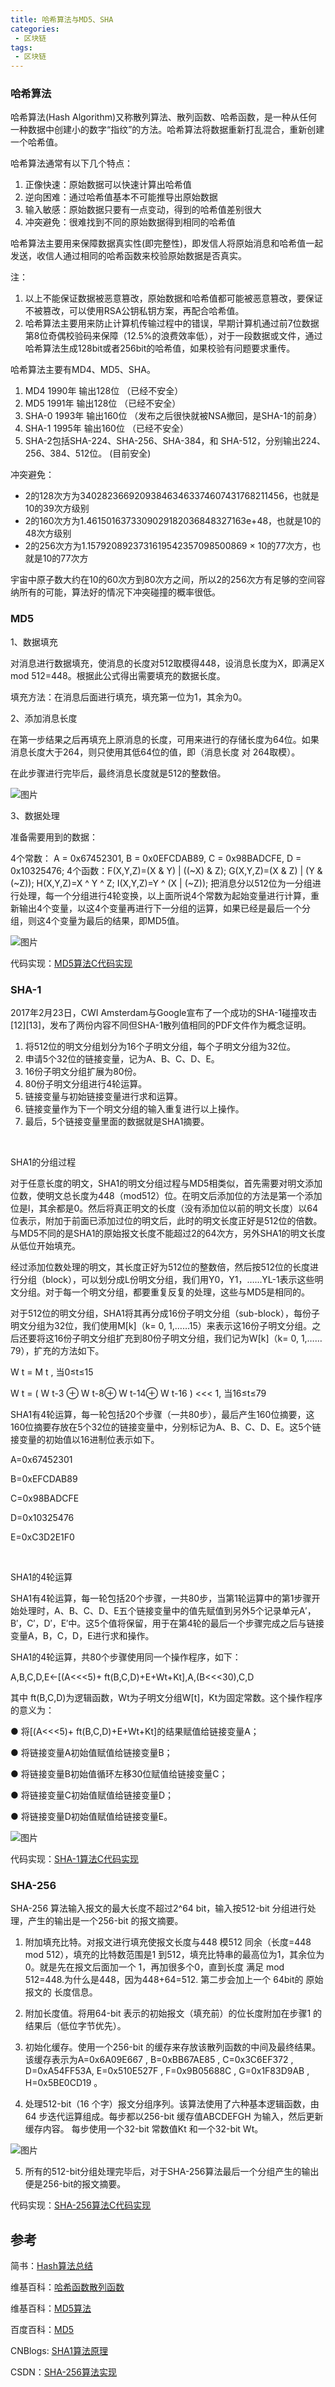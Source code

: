 ```yaml
---
title: 哈希算法与MD5、SHA
categories:
 - 区块链
tags:
 - 区块链
---
```



### 哈希算法

哈希算法(Hash Algorithm)又称散列算法、散列函数、哈希函数，是一种从任何一种数据中创建小的数字“指纹”的方法。哈希算法将数据重新打乱混合，重新创建一个哈希值。

哈希算法通常有以下几个特点：

1. 正像快速：原始数据可以快速计算出哈希值
2. 逆向困难：通过哈希值基本不可能推导出原始数据
3. 输入敏感：原始数据只要有一点变动，得到的哈希值差别很大
4. 冲突避免：很难找到不同的原始数据得到相同的哈希值

哈希算法主要用来保障数据真实性(即完整性)，即发信人将原始消息和哈希值一起发送，收信人通过相同的哈希函数来校验原始数据是否真实。


注：

1. 以上不能保证数据被恶意篡改，原始数据和哈希值都可能被恶意篡改，要保证不被篡改，可以使用RSA公钥私钥方案，再配合哈希值。
2. 哈希算法主要用来防止计算机传输过程中的错误，早期计算机通过前7位数据第8位奇偶校验码来保障（12.5%的浪费效率低），对于一段数据或文件，通过哈希算法生成128bit或者256bit的哈希值，如果校验有问题要求重传。


哈希算法主要有MD4、MD5、SHA。

1. MD4 1990年 输出128位 （已经不安全）
2. MD5 1991年 输出128位 （已经不安全）
3. SHA-0 1993年 输出160位 （发布之后很快就被NSA撤回，是SHA-1的前身）
3. SHA-1 1995年 输出160位 （已经不安全）
4. SHA-2包括SHA-224、SHA-256、SHA-384，和 SHA-512，分别输出224、256、384、512位。 (目前安全)


冲突避免：

- 2的128次方为340282366920938463463374607431768211456，也就是10的39次方级别
- 2的160次方为1.4615016373309029182036848327163e+48，也就是10的48次方级别
- 2的256次方为1.1579208923731619542357098500869 × 10的77次方，也就是10的77次方

宇宙中原子数大约在10的60次方到80次方之间，所以2的256次方有足够的空间容纳所有的可能，算法好的情况下冲突碰撞的概率很低。


### MD5
1、数据填充

对消息进行数据填充，使消息的长度对512取模得448，设消息长度为X，即满足X mod 512=448。根据此公式得出需要填充的数据长度。

填充方法：在消息后面进行填充，填充第一位为1，其余为0。

2、添加消息长度

在第一步结果之后再填充上原消息的长度，可用来进行的存储长度为64位。如果消息长度大于264，则只使用其低64位的值，即（消息长度 对 264取模）。

在此步骤进行完毕后，最终消息长度就是512的整数倍。

![图片](https://github.com/funson86/funson86.github.io/blob/master/_posts/image/md5_1.png?raw=true)

3、数据处理

准备需要用到的数据：

4个常数： A = 0x67452301, B = 0x0EFCDAB89, C = 0x98BADCFE, D = 0x10325476;
4个函数：F(X,Y,Z)=(X & Y) | ((~X) & Z); G(X,Y,Z)=(X & Z) | (Y & (~Z));  H(X,Y,Z)=X ^ Y ^ Z; I(X,Y,Z)=Y ^ (X | (~Z));
把消息分以512位为一分组进行处理，每一个分组进行4轮变换，以上面所说4个常数为起始变量进行计算，重新输出4个变量，以这4个变量再进行下一分组的运算，如果已经是最后一个分组，则这4个变量为最后的结果，即MD5值。

![图片](https://github.com/funson86/funson86.github.io/blob/master/_posts/image/md5_2.png?raw=true)


代码实现：[MD5算法C代码实现](https://github.com/pod32g/MD5/blob/master/md5.c)


### SHA-1
2017年2月23日，CWI Amsterdam与Google宣布了一个成功的SHA-1碰撞攻击[12][13]，发布了两份内容不同但SHA-1散列值相同的PDF文件作为概念证明。

1. 将512位的明文分组划分为16个子明文分组，每个子明文分组为32位。
2. 申请5个32位的链接变量，记为A、B、C、D、E。
3. 16份子明文分组扩展为80份。
4. 80份子明文分组进行4轮运算。
5. 链接变量与初始链接变量进行求和运算。
6. 链接变量作为下一个明文分组的输入重复进行以上操作。
7. 最后，5个链接变量里面的数据就是SHA1摘要。

&nbsp;

SHA1的分组过程

对于任意长度的明文，SHA1的明文分组过程与MD5相类似，首先需要对明文添加位数，使明文总长度为448（mod512）位。在明文后添加位的方法是第一个添加位是l，其余都是0。然后将真正明文的长度（没有添加位以前的明文长度）以64位表示，附加于前面已添加过位的明文后，此时的明文长度正好是512位的倍数。与MD5不同的是SHA1的原始报文长度不能超过2的64次方，另外SHA1的明文长度从低位开始填充。

经过添加位数处理的明文，其长度正好为512位的整数倍，然后按512位的长度进行分组（block），可以划分成L份明文分组，我们用Y0，Y1，……YL-1表示这些明文分组。对于每一个明文分组，都要重复反复的处理，这些与MD5是相同的。

对于512位的明文分组，SHA1将其再分成16份子明文分组（sub-block），每份子明文分组为32位，我们使用M[k]（k= 0, 1,……15）来表示这16份子明文分组。之后还要将这16份子明文分组扩充到80份子明文分组，我们记为W[k]（k= 0, 1,……79），扩充的方法如下。

W t = M t , 当0≤t≤15

W t = ( W t-3 ⊕ W t-8⊕ W t-14⊕ W t-16 ) <<< 1, 当16≤t≤79

SHA1有4轮运算，每一轮包括20个步骤（一共80步），最后产生160位摘要，这160位摘要存放在5个32位的链接变量中，分别标记为A、B、C、D、E。这5个链接变量的初始值以16进制位表示如下。

A=0x67452301

B=0xEFCDAB89

C=0x98BADCFE

D=0x10325476

E=0xC3D2E1F0

&nbsp;

SHA1的4轮运算

SHA1有4轮运算，每一轮包括20个步骤，一共80步，当第1轮运算中的第1步骤开始处理时，A、B、C、D、E五个链接变量中的值先赋值到另外5个记录单元A′，B′，C′，D′，E′中。这5个值将保留，用于在第4轮的最后一个步骤完成之后与链接变量A，B，C，D，E进行求和操作。

SHA1的4轮运算，共80个步骤使用同一个操作程序，如下：

A,B,C,D,E←[(A<<<5)+ ft(B,C,D)+E+Wt+Kt],A,(B<<<30),C,D

其中 ft(B,C,D)为逻辑函数，Wt为子明文分组W[t]，Kt为固定常数。这个操作程序的意义为：

●  将[(A<<<5)+ ft(B,C,D)+E+Wt+Kt]的结果赋值给链接变量A；

●  将链接变量A初始值赋值给链接变量B；

●  将链接变量B初始值循环左移30位赋值给链接变量C；

●  将链接变量C初始值赋值给链接变量D；

●  将链接变量D初始值赋值给链接变量E。

![图片](https://github.com/funson86/funson86.github.io/blob/master/_posts/image/sha-1_1.jpg?raw=true)

代码实现：[SHA-1算法C代码实现](https://github.com/clibs/sha1/blob/master/sha1.c)

### SHA-256

SHA-256 算法输入报文的最大长度不超过2^64 bit，输入按512-bit 分组进行处理，产生的输出是一个256-bit 的报文摘要。

1. 附加填充比特。对报文进行填充使报文长度与448 模512 同余（长度=448 mod 512），填充的比特数范围是1 到512，填充比特串的最高位为1，其余位为0。就是先在报文后面加一个 1，再加很多个0，直到长度 满足 mod 512=448.为什么是448，因为448+64=512. 第二步会加上一个 64bit的 原始报文的 长度信息。

2. 附加长度值。将用64-bit 表示的初始报文（填充前）的位长度附加在步骤1 的结果后（低位字节优先）。

3. 初始化缓存。使用一个256-bit 的缓存来存放该散列函数的中间及最终结果。该缓存表示为A=0x6A09E667 , B=0xBB67AE85 , C=0x3C6EF372 , D=0xA54FF53A, E=0x510E527F , F=0x9B05688C , G=0x1F83D9AB , H=0x5BE0CD19 。

4. 处理512-bit（16 个字）报文分组序列。该算法使用了六种基本逻辑函数，由64 步迭代运算组成。每步都以256-bit 缓存值ABCDEFGH 为输入，然后更新缓存内容。 每步使用一个32-bit 常数值Kt 和一个32-bit Wt。 

![图片](https://github.com/funson86/funson86.github.io/blob/master/_posts/image/sha-256_1.png?raw=true)

5. 所有的512-bit分组处理完毕后，对于SHA-256算法最后一个分组产生的输出便是256-bit的报文摘要。

代码实现：[SHA-256算法C代码实现](https://github.com/ilvn/SHA256/blob/master/sha256.c)

## 参考
简书：[Hash算法总结](https://www.jianshu.com/p/bf1d7eee28d0)

维基百科：[哈希函数散列函数](https://zh.wikipedia.org/wiki/%E6%95%A3%E5%88%97%E5%87%BD%E6%95%B8)

维基百科：[MD5算法](https://zh.wikipedia.org/wiki/MD5)

百度百科：[MD5](https://baike.baidu.com/item/MD5)

CNBlogs: [SHA1算法原理](https://www.cnblogs.com/scu-cjx/p/6878853.html)

CSDN：[SHA-256算法实现](https://blog.csdn.net/lwanttowin/article/details/53726450)
 
